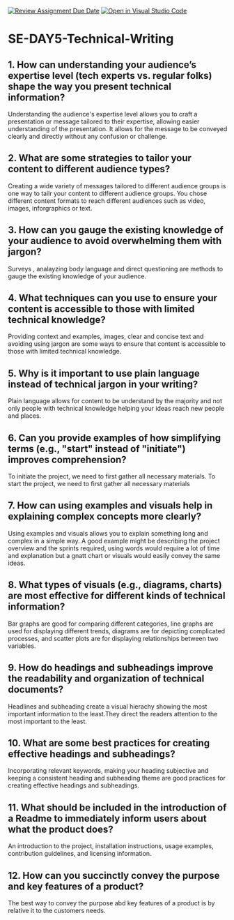 [![Review Assignment Due Date](https://classroom.github.com/assets/deadline-readme-button-22041afd0340ce965d47ae6ef1cefeee28c7c493a6346c4f15d667ab976d596c.svg)](https://classroom.github.com/a/zsAR-pyY)
[![Open in Visual Studio Code](https://classroom.github.com/assets/open-in-vscode-2e0aaae1b6195c2367325f4f02e2d04e9abb55f0b24a779b69b11b9e10269abc.svg)](https://classroom.github.com/online_ide?assignment_repo_id=18459619&assignment_repo_type=AssignmentRepo)
# SE-DAY5-Technical-Writing
## 1. How can understanding your audience’s expertise level (tech experts vs. regular folks) shape the way you present technical information?
Understanding the audience's expertise level allows you to craft a presentation or message tailored to their expertise, allowing easier understanding of the presentation. It allows for the message to be conveyed clearly and directly without any confusion or challenge.
## 2. What are some strategies to tailor your content to different audience types?
Creating a wide variety of messages tailored to different audience groups is one way to tailr your content to different audience groups. You chose different content formats to reach different audiences such as video, images, inforgraphics or text.
## 3. How can you gauge the existing knowledge of your audience to avoid overwhelming them with jargon?
Surveys , analayzing body language and direct questioning are methods to gauge the existing knowledge of your audience.
## 4. What techniques can you use to ensure your content is accessible to those with limited technical knowledge?
Providing context and examples, images, clear and concise text and avoiding using jargon are some ways to ensure that content is accessible to those with limited technical knowledge.
## 5. Why is it important to use plain language instead of technical jargon in your writing?
Plain language allows for content to be understand by the majority and not only people with technical knowledge helping your ideas reach new people and places.
## 6. Can you provide examples of how simplifying terms (e.g., "start" instead of "initiate") improves comprehension?
To initiate the project, we need to first gather all necessary materials.
To start the project, we need to first gather all necessary materials
## 7. How can using examples and visuals help in explaining complex concepts more clearly?
Using examples and visuals allows you to explain something long and complex in a simple way. A good example might be describing the project overview and the sprints required, using words would require a lot of time and explanation but a gnatt chart or visuals would easily convey the same ideas.
## 8. What types of visuals (e.g., diagrams, charts) are most effective for different kinds of technical information?
Bar graphs are good for comparing different categories, line graphs are used for displaying different trends, diagrams are for depicting complicated processes, and scatter plots are for displaying relationships between two variables.
## 9. How do headings and subheadings improve the readability and organization of technical documents?
Headlines and subheading create a visual hierachy showing the most important information to the least.They direct the readers attention to the most important to the least.
## 10. What are some best practices for creating effective headings and subheadings?
Incorporating relevant keywords, making your heading subjective and keeping a consistent heading and subheading theme are good practices for creating effective headings and subheadings.
## 11. What should be included in the introduction of a Readme to immediately inform users about what the product does?
An introduction to the project, installation instructions, usage examples, contribution guidelines, and licensing information.
## 12. How can you succinctly convey the purpose and key features of a product?
The best way to convey the purpose abd key features of a product is by relative it to the customers needs.